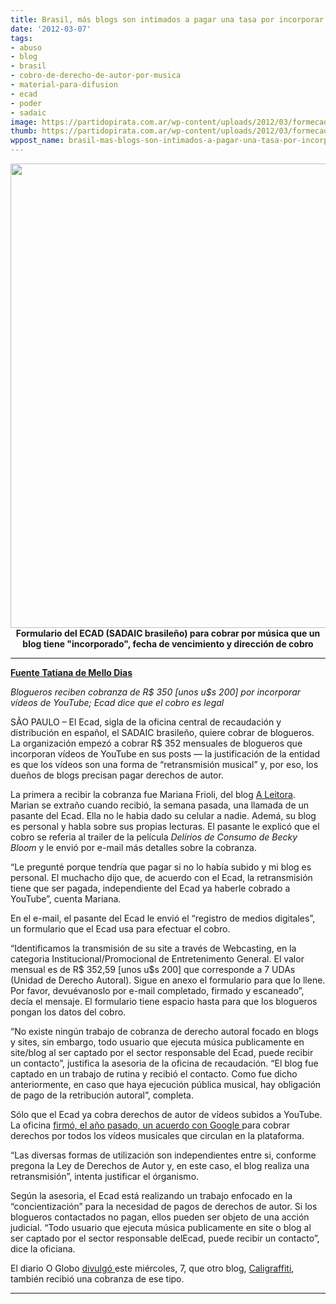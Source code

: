 ```yaml
---
title: Brasil, más blogs son intimados a pagar una tasa por incorporar videos de youtube
date: '2012-03-07'
tags:
- abuso
- blog
- brasil
- cobro-de-derecho-de-autor-por-musica
- material-para-difusion
- ecad
- poder
- sadaic
image: https://partidopirata.com.ar/wp-content/uploads/2012/03/formecad.jpg
thumb: https://partidopirata.com.ar/wp-content/uploads/2012/03/formecad-150x150.jpg
wppost_name: brasil-mas-blogs-son-intimados-a-pagar-una-tasa-por-incorporar-videos-de-youtube
---
```


<p style="text-align: center;"><a href="https://partidopirata.com.ar/wp-content/uploads/2012/03/formecad.jpg"><img class="size-full wp-image-3423 aligncenter" title="Formulario ECAD" src="https://partidopirata.com.ar/wp-content/uploads/2012/03/formecad.jpg" alt="" width="576" height="743" /></a><strong>Formulario del ECAD (SADAIC brasileño) para cobrar por música que un blog tiene "incorporado", fecha de vencimiento y dirección de cobro
</strong></p>


<hr />

<strong><a href="http://blogs.estadao.com.br/link/blogs-sao-cobrados-por-incorporar-videos-do-youtube/" target="_blank">Fuente Tatiana de Mello Dias</a></strong>

<em>Blogueros reciben cobranza de R$ 350 [unos u$s 200] por incorporar vídeos de YouTube; Ecad dice que el cobro es legal</em>

SÃO PAULO – El Ecad, sigla de la oficina central de recaudación y distribución en español, el SADAIC brasileño, quiere cobrar de blogueros. La organización empezó a cobrar R$ 352 mensuales de blogueros que incorporan vídeos de YouTube en sus posts — la justificación de la entidad es que los vídeos son una forma de “retransmisión musical” y, por eso, los dueños de blogs precisan pagar derechos de autor.

La primera a recibir la cobranza fue Mariana Frioli, del blog <a href="http://www.aleitora.com.br/" target="_blank">A Leitora</a>. Marian se extraño cuando recibió, la semana pasada, una llamada de un pasante del Ecad. Ella no le habia dado su celular a nadie. Ademá, su blog es personal y habla sobre sus propias lecturas. El pasante le explicó que el cobro se referia al trailer de la película <em>Delírios de Consumo de Becky Bloom</em> y le envió por e-mail más detalles sobre la cobranza.

“Le pregunté porque tendría que pagar si no lo había subido y mi blog es personal. El muchacho dijo que, de acuerdo con el Ecad, la retransmisión tiene que ser pagada, independiente del Ecad ya haberle cobrado a YouTube”, cuenta Mariana.

En el e-mail, el pasante del Ecad le envió el “registro de medios digitales”, un formulario que el Ecad usa para efectuar el cobro.

“Identificamos la transmisión de su site a través de Webcasting, en la categoria Institucional/Promocional de Entretenimento General. El valor mensual es de R$ 352,59 [unos u$s 200] que corresponde a 7 UDAs (Unidad de Derecho Autoral). Sigue en anexo el formulario para que lo llene. Por favor, devuévanoslo por e-mail completado, firmado y escaneado”, decía el mensaje. El formulario tiene espacio hasta para que los blogueros pongan los datos del cobro.

“No existe ningún trabajo de cobranza de derecho autoral focado en blogs y sites, sin embargo, todo usuario que ejecuta música publicamente en site/blog al ser captado por el sector responsable del Ecad, puede recibir un contacto”, justifica la asesoria de la oficina de recaudación. “El blog fue captado en un trabajo de rutina y recibió el contacto. Como fue dicho anteriormente, en caso que haya ejecución pública musical, hay obligación de pago de la retribución autoral”, completa.

Sólo que el Ecad ya cobra derechos de autor de vídeos subidos a YouTube. La oficina <a href="http://partido-pirata.blogspot.com/2011/05/tengo-un-video-con-mas-de-3-millones.html">firmó, el año pasado, un acuerdo con Google </a>para cobrar derechos por todos los vídeos musicales que circulan en la plataforma.

“Las diversas formas de utilización son independientes entre si, conforme pregona la Ley de Derechos de Autor y, en este caso, el blog realiza una retransmisión”, intenta justificar el órganismo.

Según la asesoria, el Ecad está realizando un trabajo enfocado en la “concientización” para la necesidad de pagos de derechos de autor. Si los blogueros contactados no pagan, ellos pueden ser objeto de una acción judicial. “Todo usuario que ejecuta música publicamente en site o blog al ser captado por el sector responsable delEcad, puede recibir un contacto”, dice la oficiana.

El diario O Globo <a href="http://oglobo.globo.com/cultura/ecad-cobra-taxa-mensal-de-blogs-que-utilizam-videos-do-youtube-4233380" target="_blank">divulgó </a>este miércoles, 7, que otro blog, <a href="https://partidopirata.com.ar/3415/ecad-el-sadaic-brasileno-cobra-una-taza-mensual-de-blogs-que-utilizan-videos-de-youtube">Caligraffiti</a>, también recibió una cobranza de ese tipo.

<hr />
<p style="text-align: center;"><strong>
</strong></p>
